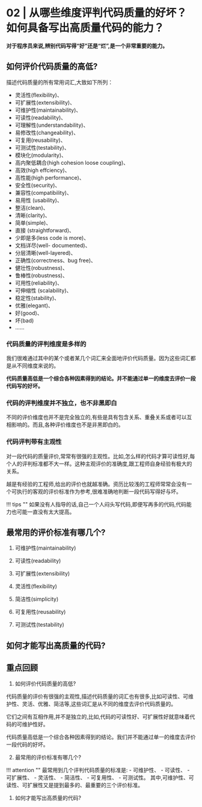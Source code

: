 # 02 | 从哪些维度评判代码质量的好坏？如何具备写出高质量代码的能力？

**对于程序员来说,辨别代码写得“好”还是“烂”,是一个非常重要的能力。**

## 如何评价代码质量的高低?

描述代码质量的所有常用词汇,大致如下所列：
- 灵活性(flexibility)、
- 可扩展性(extensibility)、
- 可维护性(maintainability)、
- 可读性(readability)、
- 可理解性(understandability)、
- 易修改性(changeability)、 
- 可复用(reusability)、
- 可测试性(testability)、
- 模块化(modularity)、
- 高内聚低耦合(high cohesion loose coupling)、
- 高效(high effciency)、
- 高性能(high performance)、
- 安全性(security)、
- 兼容性(compatibility)、
- 易用性 (usability)、
- 整洁(clean)、
- 清晰(clarity)、
- 简单(simple)、
- 直接 (straightforward)、
- 少即是多(less code is more)、
- 文档详尽(well- documented)、
- 分层清晰(well-layered)、
- 正确性(correctness、bug free)、
- 健壮性(robustness)、
- 鲁棒性(robustness)、
- 可用性(reliability)、
- 可伸缩性 (scalability)、
- 稳定性(stability)、
- 优雅(elegant)、
- 好(good)、
- 坏(bad) 
- ......

### 代码质量的评判维度是多样的

我们很难通过其中的某个或者某几个词汇来全面地评价代码质量。因为这些词汇都是从不同维度来说的。

**代码质量高低是一个综合各种因素得到的结论。并不能通过单一的维度去评价一段代码写的好坏。**

### 代码的评判维度并不独立，也不非黑即白

不同的评价维度也并不是完全独立的,有些是具有包含关系、重叠关系或者可以互相影响的。而且,各种评价维度也不是非黑即白的。

### 代码评判带有主观性

对一段代码的质量评价,常常有很强的主观性。比如,怎么样的代码才算可读性好,每个人的评判标准都不大一样。这种主观评价的准确度,跟工程师自身经验有极大的关系。

越是有经验的工程师,给出的评价也就越准确。资历比较浅的工程师常常会没有一个可执行的客观的评价标准作为参考,很难准确地判断一段代码写得好与坏。

!!! tips ""
    如果没有人指导的话,自己一个人闷头写代码,即便写再多的代码,代码能力也可能一直没有太大提高。


## 最常用的评价标准有哪几个?

1. 可维护性(maintainability)


2. 可读性(readability)


3. 可扩展性(extensibility)


4. 灵活性(flexibility)


5. 简洁性(simplicity)


6. 可复用性(reusability)


7. 可测试性(testability)


## 如何才能写出高质量的代码?


## 重点回顾

1. 如何评价代码质量的高低?

代码质量的评价有很强的主观性,描述代码质量的词汇也有很多,比如可读性、可维护性、灵活、优雅、简洁等,这些词汇是从不同的维度去评价代码质量的。

它们之间有互相作用,并不是独立的,比如,代码的可读性好、可扩展性好就意味着代码的可维护性好。

代码质量高低是一个综合各种因素得到的结论。我们并不能通过单一的维度去评价一段代码的好坏。


2. 最常用的评价标准有哪几个?

!!! attention ""
    最常用到几个评判代码质量的标准是:
    - 可维护性、
    - 可读性、
    - 可扩展性、
    - 灵活性、
    - 简洁性、
    - 可复用性、
    - 可测试性。
    其中,可维护性、可读性、可扩展性又是提到最多的、最重要的三个评价标准。


1. 如何才能写出高质量的代码?


